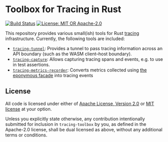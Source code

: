 # Toolbox for Tracing in Rust

[![Build Status](https://github.com/slowli/tracing-toolbox/workflows/CI/badge.svg?branch=main)](https://github.com/slowli/tracing-toolbox/actions)
[![License: MIT OR Apache-2.0](https://img.shields.io/badge/License-MIT%2FApache--2.0-blue)](https://github.com/slowli/tracing-toolbox#license)

This repository provides various small(ish) tools for Rust [tracing] infrastructure.
Currently, the following tools are included:

- [`tracing-tunnel`](tunnel): Provides a tunnel to pass tracing information across
  an API boundary (such as the WASM client–host boundary).
- [`tracing-capture`](capture): Allows capturing tracing spans and events,
  e.g. to use in test assertions.
- [`tracing-metrics-recorder`](metrics-recorder): Converts metrics collected using
  [the eponymous facade][metrics] into tracing events

## License

All code is licensed under either of [Apache License, Version 2.0](LICENSE-APACHE)
or [MIT license](LICENSE-MIT) at your option.

Unless you explicitly state otherwise, any contribution intentionally submitted
for inclusion in `tracing-toolbox` by you, as defined in the Apache-2.0 license,
shall be dual licensed as above, without any additional terms or conditions.

[tracing]: https://docs.rs/tracing/0.1/tracing
[metrics]: https://docs.rs/metrics/
